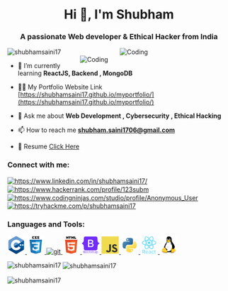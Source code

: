 <h1 align="center">Hi 👋, I'm Shubham</h1>
<h3 align="center">A passionate Web developer & Ethical Hacker from India</h3>

<img align="right" alt="Coding" width="250" src="https://upload.wikimedia.org/wikipedia/commons/4/43/Hacker_behind_PC.svg">
<img align="right" alt="Coding" width="340" src="https://images.squarespace-cdn.com/content/v1/5769fc401b631bab1addb2ab/1541580611624-TE64QGKRJG8SWAIUS7NS/ke17ZwdGBToddI8pDm48kPoswlzjSVMM-SxOp7CV59BZw-zPPgdn4jUwVcJE1ZvWQUxwkmyExglNqGp0IvTJZamWLI2zvYWH8K3-s_4yszcp2ryTI0HqTOaaUohrI8PI6FXy8c9PWtBlqAVlUS5izpdcIXDZqDYvprRqZ29Pw0o/coding-freak.gif">

<p align="left"> <img src="https://komarev.com/ghpvc/?username=shubhamsaini17&label=Profile%20views&color=0e75b6&style=flat" alt="shubhamsaini17" /> </p>

- 🌱 I’m currently learning **ReactJS, Backend , MongoDB**

- 👨‍💻 My Portfolio Website Link [https://shubhamsaini17.github.io/myportfolio/](https://shubhamsaini17.github.io/myportfolio/)

- 💬 Ask me about **Web Development , Cybersecurity , Ethical Hacking**

- 📫 How to reach me **shubham.saini1706@gmail.com**

- 📄 Resume [Click Here](https://drive.google.com/file/d/1bb5b3hAxh66g9kv088hTy81mzFnwoQAr/view?usp=drive_link)

<h3 align="left">Connect with me:</h3>
<p align="left">
<a href="https://www.linkedin.com/in/shubhamsaini17/" target="blank"><img align="center" src="https://raw.githubusercontent.com/rahuldkjain/github-profile-readme-generator/master/src/images/icons/Social/linked-in-alt.svg" alt="https://www.linkedin.com/in/shubhamsaini17/" height="30" width="40" /></a>
<a href="https://www.hackerrank.com/profile/123subm" target="blank"><img align="center" src="https://raw.githubusercontent.com/rahuldkjain/github-profile-readme-generator/master/src/images/icons/Social/hackerrank.svg" alt="https://www.hackerrank.com/profile/123subm" height="30" width="40" /></a>
<a href="https://www.codingninjas.com/studio/profile/Anonymous_User" target="blank"><img align="center" src="https://www.codingninjas.com/assets-landing/images/CNLOGO.svg" alt="https://www.codingninjas.com/studio/profile/Anonymous_User" height="30" width="40" /></a>
<a href="https://tryhackme.com/p/shubhamsaini17" target="blank"><img align="center" src="https://assets.tryhackme.com/img/THMlogo.png" alt="https://tryhackme.com/p/shubhamsaini17" height="30" width="40" /></a>
</p>

<h3 align="left">Languages and Tools:</h3>
<p align="left">  </a> <a href="https://www.w3schools.com/cpp/" target="_blank" rel="noreferrer"> <img src="https://raw.githubusercontent.com/devicons/devicon/master/icons/cplusplus/cplusplus-original.svg" alt="cplusplus" width="40" height="40"/> </a> <a href="https://www.w3schools.com/css/" target="_blank" rel="noreferrer"> <img src="https://raw.githubusercontent.com/devicons/devicon/master/icons/css3/css3-original-wordmark.svg" alt="css3" width="40" height="40"/> </a> <a href="https://git-scm.com/" target="_blank" rel="noreferrer"> <img src="https://www.vectorlogo.zone/logos/git-scm/git-scm-icon.svg" alt="git" width="40" height="40"/> </a> <a href="https://www.w3.org/html/" target="_blank" rel="noreferrer"> <img src="https://raw.githubusercontent.com/devicons/devicon/master/icons/html5/html5-original-wordmark.svg" alt="html5" width="40" height="40"/> </a> <a href="https://developer.mozilla.org/en-US/docs/Web/JavaScript" target="_blank" rel="noreferrer"> <a href="https://getbootstrap.com" target="_blank" rel="noreferrer"> <img src="https://raw.githubusercontent.com/devicons/devicon/master/icons/bootstrap/bootstrap-plain-wordmark.svg" alt="bootstrap" width="40" height="40"/> <img src="https://raw.githubusercontent.com/devicons/devicon/master/icons/javascript/javascript-original.svg" alt="javascript" width="40" height="40"/> </a> <a href="https://www.python.org" target="_blank" rel="noreferrer"> <img src="https://raw.githubusercontent.com/devicons/devicon/master/icons/python/python-original.svg" alt="python" width="40" height="40"/> </a> <a href="https://reactjs.org/" target="_blank" rel="noreferrer"> <img src="https://raw.githubusercontent.com/devicons/devicon/master/icons/react/react-original-wordmark.svg" alt="react" width="40" height="40"/> <img src="https://raw.githubusercontent.com/devicons/devicon/master/icons/linux/linux-original.svg" alt="linux" width="40" height="40"/> </a></a>  </p>

<p><img align="left" src="https://github-readme-stats.vercel.app/api/top-langs?username=shubhamsaini17&show_icons=true&locale=en&layout=compact" alt="shubhamsaini17" /></p>

<p>&nbsp;<img align="center" src="https://github-readme-stats.vercel.app/api?username=shubhamsaini17&show_icons=true&locale=en" alt="shubhamsaini17" /></p>
<p><img align="center" src="https://github-readme-streak-stats.herokuapp.com/?user=shubhamsaini17&" alt="shubhamsaini17" /></p>
